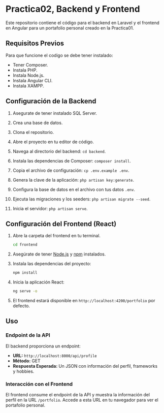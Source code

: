 # Practica02, Backend y Frontend

Este repositorio contiene el código para el backend en Laravel y el frontend en Angular para un portafolio personal creado en la Practica01.


## Requisitos Previos
 Para que funcione el codigo se debe tener instalado:

 - Tener Composer.
 - Instala PHP.
 - Instala Node.js.
 - Instala Angular CLI.
 - Instala XAMPP.


## Configuración de la Backend 

1. Asegurate de tener instalado SQL Server.

2. Crea una base de datos.

3. Clona el repositorio.

4. Abre el proyecto en tu editor de código.

5. Navega al directorio del backend: `cd backend`.
    
6. Instala las dependencias de Composer: `composer install`.
    
7. Copia el archivo de configuración: `cp .env.example .env`.
    
8. Genera la clave de la aplicación: `php artisan key:generate`.
    
9. Configura la base de datos en el archivo con tus datos `.env`.
    
10. Ejecuta las migraciones y los seeders: `php artisan migrate --seed`.
    
11. Inicia el servidor: `php artisan serve`.


## Configuración del Frontend (React)

1. Abre la carpeta del frontend en tu terminal.

    ```bash
    cd frontend
    ```

2. Asegúrate de tener [Node.js](https://nodejs.org/) y [npm](https://www.npmjs.com/) instalados.

3. Instala las dependencias del proyecto:

    ```bash
    npm install
    ```

4. Inicia la aplicación React:

    ```bash
    ng serve -o
    ```

5. El frontend estará disponible en `http://localhost:4200/portfolio` por defecto.

## Uso

### Endpoint de la API

El backend proporciona un endpoint:

- **URL:** `http://localhost:8000/api/profile`
- **Método:** GET
- **Respuesta Esperada:** Un JSON con información del perfil, frameworks y hobbies.

### Interacción con el Frontend

El frontend consume el endpoint de la API y muestra la información del perfil en la URL `/portfolio`. Accede a esta URL en tu navegador para ver el portafolio personal.
